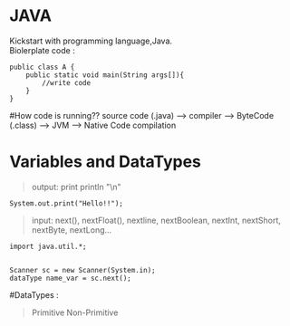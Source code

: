 
# JAVA
Kickstart with programming language,Java.                                               
Biolerplate code :


```
public class A {
    public static void main(String args[]){
        //write code
    }
}
```

#How code is running?? 
source code (.java) --> compiler --> ByteCode (.class) --> JVM --> Native Code 
                         compilation                                                                                   

# Variables and DataTypes
>output:                                                                              print 
 println                                                                               "\n"
```
System.out.print("Hello!!");
```

>input:
  next(), nextFloat(), nextline, nextBoolean, nextInt, nextShort, nextByte, nextLong...
```
import java.util.*;


Scanner sc = new Scanner(System.in);
dataType name_var = sc.next();
```

#DataTypes :
> Primitive
> Non-Primitive
